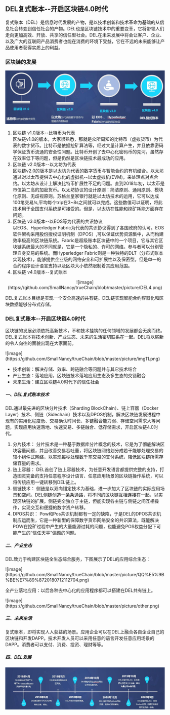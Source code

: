## DEL复式账本--开启区块链4.0时代
 复式账本（DEL）是信息时代发展的产物，是以技术创新和技术革命为基础的从信息社会转变到信任社会的产物。DEL也是区块链技术中的重要变革，它将带领人们走向更加高效、开放、共享的信任型社会。DEL在未来发展中将会让客户、企业、以及广大的互联网产品消费者也能在消费的环境下受益，它在不远的未来能够让产品使用者获得实质上的利益。<br>
 
### 区块链的发展

![image](https://github.com/SmallNancy/trueChain/blob/master/picture/dev.jpg)

 1. 区块链 v1.0版本--比特币为代表 <br>
   区块链v1.0的版本，大家很熟悉，那就是众所周知的比特币（虚拟货币）为代表的数字货币。比特币是依据挖矿算法等，经过大量计算产生，并且依靠密码学保证货币流通的安全性问题。比特币开创了去中心化密码币的先河，虽然存在效率低下等问题，但是仍然是区块链技术最成功的应用。
2. 区块链 v2.0版本--以太坊为代表<br>
   区块链v2.0的版本是以太坊为代表的数字货币与智能合约的有机结合。以太坊通过对以太币提供去中心化的虚拟机--以太虚拟机(EVM)，来处理点对点合约。以太坊从设计上解决比特币扩展性不足的问题。直到2018年初，以太币是市值第二高的加密货币。以太坊协议的设计原则：简洁原则、通用原则、模块化原则、无歧视原则。苏格兰皇家银行就是以太坊技术的运用，它可以达成100笔交易/s,平均每个trip在3~8s之间就可以完成。这些数值可以证明，将此技术用于全国支付系统是可接受的。但是，以太坊在性能和挖矿耗能方面存在问题。
3. 区块链 v3.0版本--以EOS等为代表的共识协议<br>
 以EOS、Hyperledger Fabric为代表的共识协议得到了各国政府的认可。EOS软件架构采用股份授权证明机制（DPOS）,可以保证优势资源集中，从而构建效率极高的区块链系统。Fabric是超级账本区块链中的一个项目，它与其它区块链系统最大的不同就是，它是一个隐私的、许可的网络。参与者可以分别管理自身交易的系统。而Hyperledger Fabric则是一种独特的DLT（分布式账本实现技术），能够提供企业级的网络安全和可扩展性以及保密型。但是单一的合约程序设计语言支持以及区块大小依然限制着其应用范围。
4. 区块链 v4.0版本--复式账本 <br>

 <center>![image](https://github.com/SmallNancy/trueChain/blob/master/picture/DEL4.png)</center>

DEL复式账本目标是实现一个安全高速的共有链。DEL链实现智能合约容器化和区块数据能够分布式存储。

### DEL复式账本--开启区块链4.0时代 
区块链的发展必须依托高新技术，不和技术挂钩的任何领域的发展都会无疾而终。DEL复式账本将技术创新、产业生态、未来的生活密切联系在一起。DEL将以崭新的令人向往的面貌出现在大家面前。

<div style="align: center">
![image](https://github.com/SmallNancy/trueChain/blob/master/picture/img11.png)

- 技术创新：解决存储、效率、跨链融合等问题并与其它技术结合
- 产业生态：落地应用，区块链技术落地应用生态及多生态的交错融合
- 未来生活：建立区块链4.0时代下的信任社会 <br>
##### 一、DEL复式账本技术
DEL通过最先进的区块分片技术（Sharding BlockChain）、链上容器（Docker Layer）技术、侧链（Sidechain）技术以及DPOS机制，解决区块链发展进程中现有的实用化程度低、交易确认时间长、多链融合能力弱、存储空间需求大等问题，实现应用快速落地、快速交易、多链融合、低存储需求，开启区块链4.0时代。
1. 分片技术：
   分片技术是一种基于数据库分片概念的技术，它是为了彻底解决区块容量问题，并且改善交易吞吐量，将区块链网络划分成若干能够处理交易的较小组件式网络，以实现每秒处理数千笔交易的支付系统，降低区块链所需存储容量的需求。
2. 链上容器：
 DEL首创了链上容器技术，为任意开发语言都提供完整的支持，打造图灵完备的支持任意程序设计语言、任意应用场景的区块链操作系统，可以将传统应用一键转移到DEL链上。
3. 侧链技术：
侧链是以双向锚定技术为基础，进一步加大了区块链的实际应用场景和空间。DEL侧链创造一条条通路，将不同的区块链互相连接在一起，以实现区块链的扩展。侧链完全独立于主链，但能实现各主链与侧链之间互相操作，实现交互和便捷的数字资产转移。
4. DPOS共识：
Pow和Pos共识机制都有一定的缺陷，于是DEL的DPOS共识机制应运而生，它是一种新型的保障数字货币网络安全的共识算法，既能解决POW在挖矿过程中产生的大量能源过耗的问题，也能避免POS权益分配下可能产生的“信任天平”偏颇的问题。

##### 二、产业生态
DEL致力于构建区块链全生态综合服务，下图展示了DEL的应用综合生态：
<div style="align: center">
![image](https://github.com/SmallNancy/trueChain/blob/master/picture/QQ%E5%9B%BE%E7%89%8720180712112704.png)

全产业落地应用：以后各种去中心化的应用程序都可以搭建在DEL共有链上。

<div style="align: center">
![image](https://github.com/SmallNancy/trueChain/blob/master/picture/other.png)

##### 三、未来生活
复式账本，即将实现人人获益的场景。应用企业可以在DEL上融合各自企业自己的区块链和开发DAPP。技术开发人员可以采用任意的语言开发任意应用场景的DAPP。消费者可以支付、消费、投资、理财等等。
##### 四、DEL发展

![image](https://github.com/SmallNancy/trueChain/blob/master/picture/QQ%E5%9B%BE%E7%89%8720180712112733.jpg)
